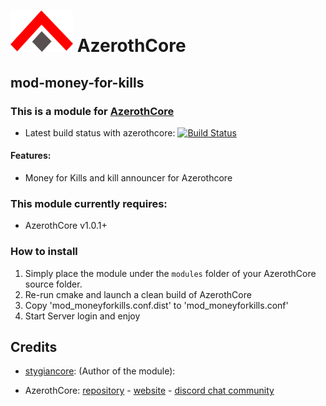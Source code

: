 # ![logo](https://raw.githubusercontent.com/azerothcore/azerothcore.github.io/master/images/logo-github.png) AzerothCore
## mod-money-for-kills 
### This is a module for [AzerothCore](http://www.azerothcore.org)
- Latest build status with azerothcore: [![Build Status](https://github.com/azerothcore/mod-money-for-kills/workflows/core-build/badge.svg?branch=master&event=push)](https://github.com/azerothcore/mod-money-for-kills)

#### Features:
- Money for Kills and kill announcer for Azerothcore

### This module currently requires:
- AzerothCore v1.0.1+

### How to install
1. Simply place the module under the `modules` folder of your AzerothCore source folder.
2. Re-run cmake and launch a clean build of AzerothCore
3. Copy 'mod_moneyforkills.conf.dist' to 'mod_moneyforkills.conf'
4. Start Server login and enjoy


## Credits
* [stygiancore](  http://stygianthebest.github.io ): (Author of the module):

* AzerothCore: [repository](https://github.com/azerothcore) - [website](http://azerothcore.org/) - [discord chat community](https://discord.gg/PaqQRkd)
